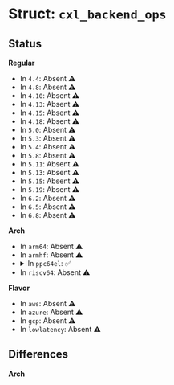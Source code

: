 # Struct: <code>cxl_backend_ops</code>

## Status
<b>Regular</b>
<ul>
<li>
In <code>4.4</code>: Absent ⚠️
</li>
<li>
In <code>4.8</code>: Absent ⚠️
</li>
<li>
In <code>4.10</code>: Absent ⚠️
</li>
<li>
In <code>4.13</code>: Absent ⚠️
</li>
<li>
In <code>4.15</code>: Absent ⚠️
</li>
<li>
In <code>4.18</code>: Absent ⚠️
</li>
<li>
In <code>5.0</code>: Absent ⚠️
</li>
<li>
In <code>5.3</code>: Absent ⚠️
</li>
<li>
In <code>5.4</code>: Absent ⚠️
</li>
<li>
In <code>5.8</code>: Absent ⚠️
</li>
<li>
In <code>5.11</code>: Absent ⚠️
</li>
<li>
In <code>5.13</code>: Absent ⚠️
</li>
<li>
In <code>5.15</code>: Absent ⚠️
</li>
<li>
In <code>5.19</code>: Absent ⚠️
</li>
<li>
In <code>6.2</code>: Absent ⚠️
</li>
<li>
In <code>6.5</code>: Absent ⚠️
</li>
<li>
In <code>6.8</code>: Absent ⚠️
</li>
</ul>
<b>Arch</b>
<ul>
<li>
In <code>arm64</code>: Absent ⚠️
</li>
<li>
In <code>armhf</code>: Absent ⚠️
</li>
<li>
<details>
<summary>In <code>ppc64el</code>: ✅</summary>

```c
struct cxl_backend_ops {
    struct module *module;
    int (*adapter_reset)(struct cxl *);
    int (*alloc_one_irq)(struct cxl *);
    void (*release_one_irq)(struct cxl *, int);
    int (*alloc_irq_ranges)(struct cxl_irq_ranges *, struct cxl *, unsigned int);
    void (*release_irq_ranges)(struct cxl_irq_ranges *, struct cxl *);
    int (*setup_irq)(struct cxl *, unsigned int, unsigned int);
    irqreturn_t (*handle_psl_slice_error)(struct cxl_context *, u64, u64);
    irqreturn_t (*psl_interrupt)(int, void *);
    int (*ack_irq)(struct cxl_context *, u64, u64);
    void (*irq_wait)(struct cxl_context *);
    int (*attach_process)(struct cxl_context *, bool, u64, u64);
    int (*detach_process)(struct cxl_context *);
    void (*update_ivtes)(struct cxl_context *);
    bool (*support_attributes)(const char *, enum cxl_attrs);
    bool (*link_ok)(struct cxl *, struct cxl_afu *);
    void (*release_afu)(struct device *);
    ssize_t (*afu_read_err_buffer)(struct cxl_afu *, char *, loff_t, size_t);
    int (*afu_check_and_enable)(struct cxl_afu *);
    int (*afu_activate_mode)(struct cxl_afu *, int);
    int (*afu_deactivate_mode)(struct cxl_afu *, int);
    int (*afu_reset)(struct cxl_afu *);
    int (*afu_cr_read8)(struct cxl_afu *, int, u64, u8 *);
    int (*afu_cr_read16)(struct cxl_afu *, int, u64, u16 *);
    int (*afu_cr_read32)(struct cxl_afu *, int, u64, u32 *);
    int (*afu_cr_read64)(struct cxl_afu *, int, u64, u64 *);
    int (*afu_cr_write8)(struct cxl_afu *, int, u64, u8);
    int (*afu_cr_write16)(struct cxl_afu *, int, u64, u16);
    int (*afu_cr_write32)(struct cxl_afu *, int, u64, u32);
    ssize_t (*read_adapter_vpd)(struct cxl *, void *, size_t);
};
```
</details>
</li>
<li>
In <code>riscv64</code>: Absent ⚠️
</li>
</ul>
<b>Flavor</b>
<ul>
<li>
In <code>aws</code>: Absent ⚠️
</li>
<li>
In <code>azure</code>: Absent ⚠️
</li>
<li>
In <code>gcp</code>: Absent ⚠️
</li>
<li>
In <code>lowlatency</code>: Absent ⚠️
</li>
</ul>

## Differences
<b>Arch</b>
<ul>
</ul>
